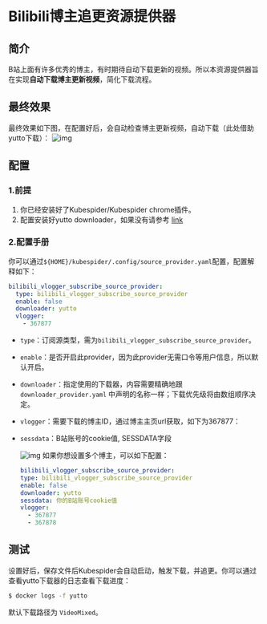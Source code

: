 # Bilibili博主追更资源提供器
## 简介
B站上面有许多优秀的博主，有时期待自动下载更新的视频。所以本资源提供器旨在实现**自动下载博主更新视频**，简化下载流程。

## 最终效果
最终效果如下图，在配置好后，会自动检查博主更新视频，自动下载（此处借助yutto下载）：
![img](images/final_show.png)

## 配置
### 1.前提
1. 你已经安装好了Kubespider/Kubespider chrome插件。
2. 配置安装好yutto downloader，如果没有请参考 [link](../yutto_download_provider/README.md)

### 2.配置手册
你可以通过`${HOME}/kubespider/.config/source_provider.yaml`配置，配置解释如下：
```yaml
bilibili_vlogger_subscribe_source_provider:
  type: bilibili_vlogger_subscribe_source_provider
  enable: false
  downloader: yutto
  vlogger:
    - 367877
```

* `type`：订阅源类型，需为`bilibili_vlogger_subscribe_source_provider`。
* `enable`：是否开启此provider，因为此provider无需口令等用户信息，所以默认开启。
* `downloader`：指定使用的下载器，内容需要精确地跟 `downloader_provider.yaml` 中声明的名称一样；下载优先级将由数组顺序决定。
* `vlogger`：需要下载的博主ID，通过博主主页url获取，如下为367877：
* `sessdata`：B站账号的cookie值, SESSDATA字段

  ![img](./images/vlogger_id.png)
  如果你想设置多个博主，可以如下配置：
  ```yaml
  bilibili_vlogger_subscribe_source_provider:
  type: bilibili_vlogger_subscribe_source_provider
  enable: false
  downloader: yutto
  sessdata: 你的B站账号cookie值
  vlogger:
    - 367877
    - 367878
  ```


## 测试
设置好后，保存文件后Kubespider会自动启动，触发下载，并追更。你可以通过查看yutto下载器的日志查看下载进度：

```sh
$ docker logs -f yutto
```

默认下载路径为 `VideoMixed`。
